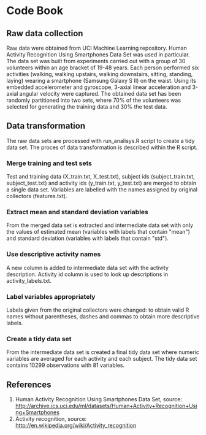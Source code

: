# Code Book

## Raw data collection
Raw data were obtained from UCI Machine Learning repository. Human Activity Recognition Using Smartphones Data Set was used in particular. The data set was built from experiments carried out with a group of 30 volunteers within an age bracket of 19-48 years. Each person performed six activities (walking, walking upstairs, walking downstairs, sitting, standing, laying) wearing a smartphone (Samsung Galaxy S II) on the waist. Using its embedded accelerometer and gyroscope, 3-axial linear acceleration and 3-axial angular velocity were captured. The obtained data set has been randomly partitioned into two sets, where 70% of the volunteers was selected for generating the training data and 30% the test data.
## Data transformation
The raw data sets are processed with run_analisys.R script to create a tidy data set. The proces of data transformation is described within the R script.

### Merge training and test sets
Test and training data (X_train.txt, X_test.txt), subject ids (subject_train.txt, subject_test.txt) and activity ids (y_train.txt, y_test.txt) are merged to obtain a single data set. Variables are labelled with the names assigned by original collectors (features.txt).

### Extract mean and standard deviation variables
From the merged data set is extracted and intermediate data set with only the values of estimated mean (variables with labels that contain "mean") and standard deviation (variables with labels that contain "std").

### Use descriptive activity names
A new column is added to intermediate data set with the activity description. Activity id column is used to look up descriptions in activity_labels.txt.

### Label variables appropriately
Labels given from the original collectors were changed: to obtain valid R names without parentheses, dashes and commas to obtain more descriptive labels.

### Create a tidy data set
From the intermediate data set is created a final tidy data set where numeric variables are averaged for each activity and each subject.
The tidy data set contains 10299 observations with 81 variables.

## References

1. Human Activity Recognition Using Smartphones Data Set, source: http://archive.ics.uci.edu/ml/datasets/Human+Activity+Recognition+Using+Smartphones
2. Activity recognition, source: http://en.wikipedia.org/wiki/Activity_recognition
